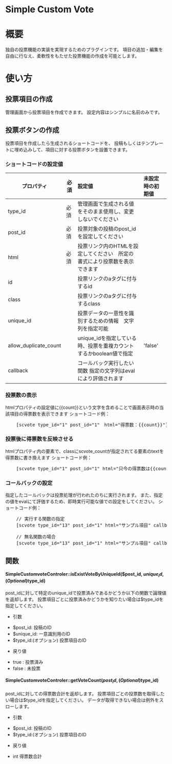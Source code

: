 Simple Custom Vote
=============

# 概要
独自の投票機能の実装を実現するためのプラグインです。
項目の追加・編集を自由に行なえ、柔軟性をもたせた投票機能の作成を可能とします。

# 使い方
## 投票項目の作成
管理画面から投票項目を作成できます。
設定内容はシンプルに名前のみです。

## 投票ボタンの作成
投票項目を作成したら生成されるショートコードを、
投稿もしくはテンプレートに埋め込みして、項目に対する投票ボタンを設置できます。

### ショートコードの設定値
| プロパティ | 必須 | 設定値  | 未設定時の初期値 |
| ------------- | ------------- |:----- |:----- |
|type_id | 必須 | 管理画面で生成される値をそのまま使用し、変更しないでください | |
|post_id | 必須 | 投票対象の投稿のpost_idを設定してください | |
|html | 必須 | 投票リンク内のHTMLを設定してください　所定の書式により投票数を表示できます | |
|id |  | 投票リンクのaタグに付与するid | |
|class |  | 投票リンクのaタグに付与するclass | |
|unique_id |  | 投票データの一意性を識別するための情報　文字列を指定可能 | |
|allow_duplicate_count |  | unique_idを指定している時、投票を重複カウントするかboolean値で指定 |'false'|
|callback |  | コールバック実行したい関数 指定の文字列はevalにより評価されます |　|

### 投票数の表示
htmlプロパティの設定値に{{count}}という文字を含めることで画面表示時の当該項目の得票数を表示できます
ショートコード例：
<pre>
	[scvote type_id="1" post_id="1"　html="得票数：{{count}}"]
</pre>

### 投票後に得票数を反映させる
htmlプロパティ内の要素で、classにscvote_countが指定されてる要素のtextを得票数に書き換えます
ショートコード例：
<pre>
	[scvote type_id="1" post_id="1" html="只今の得票数は<span class=\'scvote_count\'>{{count}}</span>です"]
</pre>

### コールバックの設定
指定したコールバックは投票処理が行われたのちに実行されます。
また、指定の値をevalにて評価するため、即時実行可能な値での設定をしてください。
ショートコード例：
<pre>
	// 実行する関数の指定
	[scvote type_id="13" post_id="1" html="サンプル項目" callback="someFunction()"]

	// 無名関数の場合
	[scvote type_id="13" post_id="1" html="サンプル項目" callback="(function(){/* something to do */})()"]
</pre>

## 関数

#### SimpleCustomvoteControler::isExistVoteByUniqueId($post_id, $unique_id, (Optional)$type_id)

post_idに対して特定のunique_idで投票済みであるかどうか以下の関数で論理値を返却します。
投票項目ごとに投票済みかどうかを知りたい場合は$type_idを指定してください。

- 引数
 * $post_id: 投稿のID
 * $unique_id: 一意識別用のID
 * $type_id:(オプション) 投票項目のID

- 戻り値
 * true : 投票済み
 * false : 未投票

#### SimpleCustomvoteControler::getVoteCount($post_id, (Optional)$type_id)

post_idに対しての得票数合計を返却します。
投票項目ごとの投票数を取得したい場合は$type_idを指定してください。
データが取得できない場合は例外をスローします。

- 引数
 * $post_id: 投稿のID
 * $type_id:(オプション) 投票項目のID

- 戻り値
 * int 得票数合計
